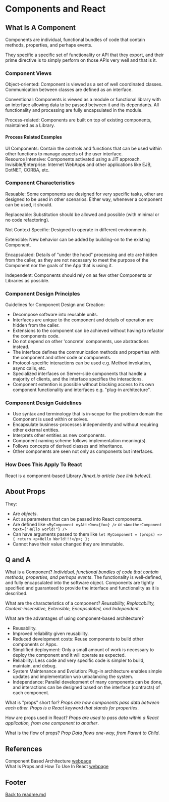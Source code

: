 # Components and React

## What Is A Component

Components are individual, functional bundles of code that contain methods, properties, and perhaps events.  

They specific a specific set of functionality or API that they export, and their prime directive is to simply perform on those APIs very well and that is it.

### Component Views

Object-oriented: Component is viewed as a set of well coordinated classes. Communication between classes are defined as an interface.  

Conventional: Components is viewed as a module or functional library with an interface allowing data to be passed between it and its dependants. All functionality and processing are fully encapsulated in the module.  

Process-related: Components are built on top of existing components, maintained as a Library.  

#### Process Related Examples

UI Components: Contain the controls and functions that can be used within other functions to manage aspects of the user interface.  
Resource Intensive: Components activated using a JIT approach.  
Invisible/Enterprise: Internet WebApps and other applications like EJB, DotNET, CORBA, etc.  

### Component Characteristics

Resuable: Some components are designed for very specific tasks, other are designed to be used in other scenarios. Either way, whenever a component can be used, it should.  

Replaceable: Substitution should be allowed and possible (with minimal or no code refactoring).  

Not Context Specific: Designed to operate in different environments.  

Extensible: New behavior can be added by building-on to the existing Component.  

Encapsulated: Details of "under the hood" processing and etc are hidden from the caller, as they are not necessary to meet the purpose of the Component nor the goals of the App that is using it.  

Independent: Components should rely on as few other Components or Libraries as possible.  

### Component Design Principles

Guidelines for Component Design and Creation:  

- Decompose software into reusable units.  
- Interfaces are unique to the component and details of operation are hidden from the caller.  
- Extensions to the component can be achieved without having to refactor the components code.  
- Do not depend on other 'concrete' components, use abstractions instead.  
- The interface defines the communication methods and properties with the component and other code or components.  
- Protocol-specific interactions can be used e.g. Method invokation, async calls, etc.  
- Specialized interfaces on Server-side components that handle a majority of clients, and the interface specifies the interactions.  
- Component extention is possible without blocking access to its own component functionality and interfaces e.g. "plug-in architecture".  

### Component Design Guidelines

- Use syntax and terminology that is in-scope for the problem domain the Component is used within or solves.  
- Encapsulate business-processes independently and without requiring other external entities.  
- Interprets other entities as new components.  
- Component naming scheme follows implementation meaning(s).  
- Follows concepts of derived classes and inheritance.  
- Other components are seen not only as components but interfaces.  

### How Does This Apply To React

React is a component-based Library *[itnext.io article (see link below)]*.  

## About Props

They:

- Are *objects*.  
- Act as parameters that can be passed into React components.  
- Are defined like `<MyComponent myAttrOne={foo} />` or `<AnotherComponent text={"Hello world!"} />`  
- Can have arguments passed to them like `let MyComponent = (props) => { return <p>Hello World!!!</p>; };`  
- Cannot have their value changed they are immutable.  

## Q and A

What is a Component? *Individual, functional bundles of code that contain methods, properties, and perhaps events*. The functionality is well-defined, and fully encapsulated into the software object. Components are tightly specified and guaranteed to provide the interface and functionality as it is described.  

What are the characteristics of a component? *Reusability, Replacability, Context-insensitive, Extensible, Encapsulated, and Independent*.  

What are the advantages of using component-based architecture?  

- Reusability.  
- Improved reliability given reusability.  
- Reduced development costs: Reuse components to build other components or Apps.  
- Simplified deployment: Only a small amount of work is necessary to deploy the component and it will operate as expected.  
- Reliability: Less code and very specific code is simpler to build, maintain, and debug.  
- System Maintenance and Evolution: Plug-in architecture enables simple updates and implementation w/o unbalancing the system.  
- Independance: Parallel development of many components can be done, and interactions can be designed based on the interface (contracts) of each component.  

What is "props" short for? *Props are how components pass data between each other. Props is a React keyword that stands for properties*.  

How are props used in React? *Props are used to pass data within a React application, from one component to another*.  

What is the flow of props? *Prop Data flows one-way, from Parent to Child*.  

## References

Component Based Architecture [webpage](https://www.tutorialspoint.com/software_architecture_design/component_based_architecture.htm)  
What Is Props and How To Use In React [webpage](https://itnext.io/what-is-props-and-how-to-use-it-in-react-da307f500da0)  

## Footer

[Back to readme.md](../README.md)  
